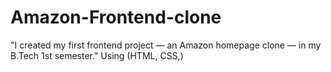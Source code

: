 # Amazon-Frontend-clone
"I created my first frontend project — an Amazon homepage clone — in my B.Tech 1st semester."
Using (HTML, CSS,)
